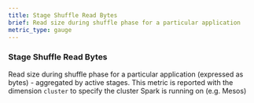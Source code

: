 ```yaml
---
title: Stage Shuffle Read Bytes
brief: Read size during shuffle phase for a particular application 
metric_type: gauge
---
```

### Stage Shuffle Read Bytes
Read size during shuffle phase for a particular application (expressed as bytes) - aggregated by active stages. This metric is reported with the dimension `cluster` to specify the cluster Spark is running on (e.g. Mesos)
